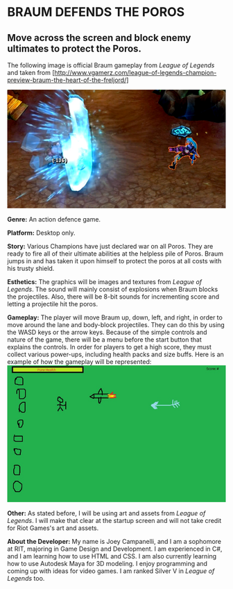 # BRAUM DEFENDS THE POROS

## Move across the screen and block enemy ultimates to protect the Poros.

The following image is official Braum gameplay from *League of Legends* and taken from [http://www.vgamerz.com/league-of-legends-champion-preview-braum-the-heart-of-the-freljord/]

![alt text][logo]

[logo]: https://github.com/jrc3123/WebDesign/blob/master/braum%20e.jpg "Braum blocking projectile"

**Genre:** An action defence game.

**Platform:** Desktop only.

**Story:** Various Champions have just declared war on all Poros.  They are ready to fire all of their ultimate
    abilities at the helpless pile of Poros.  Braum jumps in and has taken it upon himself to protect the
    poros at all costs with his trusty shield.

**Esthetics:** The graphics will be images and textures from *League of Legends*.  The sound will mainly consist of
    explosions when Braum blocks the projectiles.  Also, there will be 8-bit sounds for incrementing score and
    letting a projectile hit the poros.

**Gameplay:** The player will move Braum up, down, left, and right, in order to move around the lane and body-block
    projectiles.  They can do this by using the WASD keys or the arrow keys.  Because of the simple controls and
    nature of the game, there will be a menu before the start button that explains the controls.  In order for
    players to get a high score, they must collect various power-ups, including health packs and size buffs.
    Here is an example of how the gameplay will be represented:
    ![alt text](https://github.com/jrc3123/WebDesign/blob/master/sampleGameplay.jpg "Example Gameplay")

**Other:** As stated before, I will be using art and assets from *League of Legends*.  I will make that clear at the
    startup screen and will not take credit for Riot Games's art and assets.

**About the Developer:** My name is Joey Campanelli, and I am a sophomore at RIT, majoring in Game Design and
    Development.  I am experienced in C#, and I am learning how to use HTML and CSS.  I am also currently
    learning how to use Autodesk Maya for 3D modeling.  I enjoy programming and coming up with ideas for
    video games.  I am ranked Silver V in *League of Legends* too.